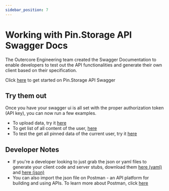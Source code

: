 ```yaml
---
sidebar_position: 7
---
```


# Working with Pin.Storage API Swagger Docs

The Outercore Engineering team created the Swagger Documentation to enable developers to test out the API functionalities and generate their own client based on their specification.

Click [here](https://docs.pin.storage/swagger-ui-page) to get started on Pin.Storage API Swagger

## Try them out

Once you have your swagger ui is all set with the proper authorization token (API key), you can now run a few examples.

- To upload data, try it [here](https://docs.pin.storage/swagger-ui-page#/content/post_content_add)
- To get list of all content of the user, [here](https://docs.pin.storage/swagger-ui-page#/content/get_content_list)
- To test the get all pinned data of the current user, try it [here](https://docs.pin.storage/swagger-ui-page#/content/get_pinning_pins)

## Developer Notes

- If you're a developer looking to just grab the json or yaml files to generate your client code and server stubs, download them [here (yaml)](https://raw.githubusercontent.com/application-research/estuary/master/docs/swagger.yaml) and [here (json)](https://raw.githubusercontent.com/application-research/estuary/master/docs/swagger.json)
- You can also import the json file on Postman - an API platform for building and using APIs. To learn more about Postman, click [here](https://www.postman.com/)
